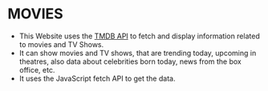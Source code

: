 # MOVIES
- This Website uses the [TMDB API](https://www.themoviedb.org/documentation/api) to fetch and display information related to movies and TV Shows.
- It can show movies and TV shows, that are trending today, upcoming in theatres, also data about celebrities born today, news from the box office, etc.
- It uses the JavaScript fetch API to get the data.
